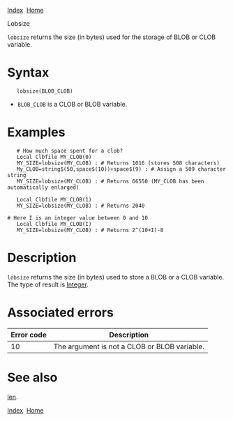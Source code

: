 [Index](index.html)  [Home](getting-started_home.html)

Lobsize

`lobsize` returns the size (in bytes) used for the storage of BLOB or CLOB variable.

# Syntax

```
   lobsize(BLOB_CLOB)
```

* `BLOB_CLOB` is a CLOB or BLOB variable.

# Examples

```
   # How much space spent for a clob?
   Local Clbfile MY_CLOB(0)
   MY_SIZE=lobsize(MY_CLOB) : # Returns 1016 (stores 508 characters)
   My_CLOB=string$(50,space$(10))+space$(9) : # Assign a 509 character string
   MY_SIZE=lobsize(MY_CLOB) : # Returns 66550 (MY_CLOB has been automatically enlarged)

   Local Clbfile MY_CLOB(1)
   MY_SIZE=lobsize(MY_CLOB) : # Returns 2040

# Here I is an integer value between 0 and 10
   Local Clbfile MY_CLOB(I)
   MY_SIZE=lobsize(MY_CLOB) : # Returns 2^(10+I)-8
```

# Description

`lobsize` returns the size (in bytes) used to store a BLOB or a CLOB variable. The type of result is [Integer](4gl_integer.html).

# Associated errors

| Error code | Description |
| --- | --- |
| 10 | The argument is not a CLOB or BLOB variable. |

# See also

[len](4gl_len.html).

  

[Index](index.html)  [Home](getting-started_home.html)